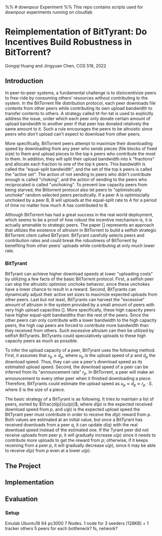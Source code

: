 %% # downpour Experiment
%% This repo contains scripts used for downpour experiments running on cloudlab

# Reimplementation of BitTyrant: Do Incentives Build Robustness in BitTorrent?

Gongqi Huang and Jingyuan Chen, COS 518, 2022

## Introduction
In peer-to-peer systems, a fundamental challenge is to disincentivize peers to 
free-ride by consuming others' resources without contributing to the system. In 
the BitTorrent file distribution protocol, each peer downloads file contents from
other peers while contributing its own upload bandwidth to transfer contents to 
others. A strategy called tit-for-tat is used to explicitly address the issue,
under which each peer only donate certain amount of upload bandwidth to another peer 
if that peer has donated relatively the same amount to it. Such a rule encourages
the peers to be altruistic since peers who don't upload can't expect to download 
from other peers.

More specifically, BitTorrent peers attempt to maximize their downloading
speed by downloading from any peer who sends pieces (file blocks of fixed size)
to them and upload pieces to the top k peers who contribute the most to them. 
In addition, they will split their upload bandwidth into k "fractions" and allocate
each fraction to one of the top k peers. This bandwidth is called the 
"equal-split bandwidth", and the set of the top k peers is called the "active set".
The action of not sending to peers who didn't contribute enough is called "choking",
and the action of sending to the peers who reciprocated is called "unchoking". 
To prevent low capacity peers from being starved, the Bittorrent protocol also
let peers to "optimistically unchoke" random selected peers periodically. If a peer A
is optimiscially unchoked by a peer B, B will uploads at the equal-split rate to
A for a period of time no matter how much A has contributed to B.

Although BitTorrent has had a great success in the real world deployment, which
seems to be a proof of how robust the incentive mechanism is, it is actually
amenable to strategic peers. The paper [] represents an approach that
utilizes the existence of altruism in BitTorrent to build a selfish strategic BitTorrent 
client called BitTyrant. BitTyrant carefully selects peers and contribution rates and 
could break the robustness of BitTorrent by benefiting from other peers' uploads while 
contributing at only much lower rate.

### BitTyrant
BitTyrant can achieve higher download speeds at lower "uploading costs" by utilizing
a few facts of the basic BitTorrent protocol. First, a selfish peer can skip the
altruistic optimisic unchoke behavior, since these unchokes have a lower chance
to result in a reward. Second, BitTyrants can dynamically adjust their active set sizes
to maximize expected uploads from other peers. Last but not least, BitTyrants can harvest
the "excessive" amount of altruism in the system provided by a small amount of peers 
with very high upload capacities []. More specifically, these high capacity peers have 
higher equal-split bandwidths than the rest of the peers. Since the other peers can only 
contribute with a lower bandwidth to the high capacity peers, the high cap peers
are forced to contribute more bandwidth than they received from others. Such
excessive altruism can then be utilized by selfish BitTyrants. BitTyrants could 
speculatively uploads to these high capacity peers as much as possible. 

To infer the upload capacity of a peer, BitTyrant uses the following method. First, it 
assumes that $u_p \approx d_p$, where $u_p$ is the upload speed of $p$ and $d_p$ the download
speed. Thus, they can use a peer's download speed as its estimated upload speed. Second,
the download speed of a peer can be inferred from its "announcement rate" $r_p$. In BitTorrent,
a peer will make an announcement to every other peer when it finished downloading a piece. 
Therefore, BitTyrants could estimate the upload speed as $u_p \approx d_p \approx r_p \cdot S$,
where $S$ is the size of a piece.

The basic strategy of a BitTyrant is as following. It tries to maintain a list of peers, sorted
by $\frac{d(p)}{u(p)}$, where $d(p)$ is the expected received download speed from $p$, and 
$u(p)$ is the expected upload speed the BitTyrant peer must contribute in order to receive
the $d(p)$ reward from $p$. Both values are estimated at an initial value, but once a BitTyrant
has received downloads from a peer $q$, it can update $d(q)$ with the real download speed
instead of the estimated one. If the Tyrant peer did not receive uploads from peer $p$, it will
gradually increase $u(p)$ since it needs to contribute more uploads to get the reward from $p$; 
otherwise, if it keeps receiving from a peer $p$, it will gradually decrease $u(p)$, since it 
may be able to receive $d(p)$ from $p$ even at a lower $u(p)$.


## The Project


## Implementation


## Evaluation

### Setup

Emulab Ubuntu18 64 pc3000
7 Nodes. 1 node for 3 seeders (128KB) + 1 tracker
others 5 peers for each
bottleneck? fs, network?





